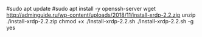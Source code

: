 #sudo apt update
#sudo apt install -y openssh-server
wget http://adminguide.ru/wp-content/uploads/2018/11/install-xrdp-2.2.zip
unzip ./install-xrdp-2.2.zip
chmod +x ./Install-xrdp-2.2.sh
./Install-xrdp-2.2.sh -g yes
